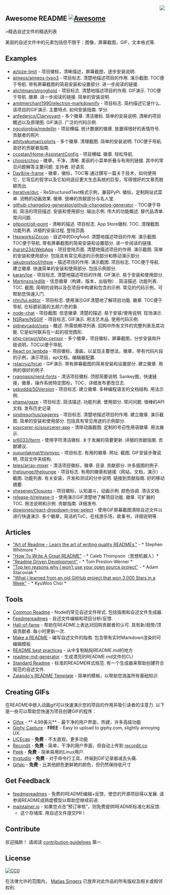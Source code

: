 <div class="github-widget" data-repo="matiassingers/awesome-readme"></div>
<img src="https://raw.githubusercontent.com/matiassingers/awesome-readme/master/icon.png" align="right" />

## Awesome README [![Awesome](https://cdn.rawgit.com/sindresorhus/awesome/d7305f38d29fed78fa85652e3a63e154dd8e8829/media/badge.svg)](https://github.com/sindresorhus/awesome)
&gt;精选自述文件的精选列表

美丽的自述文件中的元素包括但不限于：图像，屏幕截图，GIF，文本格式等.

## Examples

- [ai/size-limit](https://github.com/ai/size-limit) - 项目徽标，清晰描述，屏幕截图，逐步安装说明.
- [aimeos/aimeos-typo3](https://github.com/aimeos/aimeos-typo3)   - 项目标志.  清楚地描述项目的作用.  演示截图.  TOC便于导航.  带有屏幕截图的简易安装和设置部分.  进一步阅读的链接.
- [alichtman/stronghold](https://github.com/alichtman/stronghold)   - 项目标志.  清楚地描述项目的作用.  GIF演示.  TOC便于导航.  徽章.  进一步阅读的链接.  简单的安装说明.
- [amitmerchant1990/electron-markdownify](https://github.com/amitmerchant1990/electron-markdownify)   - 项目标志.  简约描述它是什么.  该项目的GIF演示.  主要特点.  如何安装指南.  学分.
- [anfederico/Clairvoyant](https://github.com/anfederico/Clairvoyant)   - 多个徽章.  清洁徽标.  简单的安装说明.  清晰的项目概述以及原理图.  GIF演示.  广泛的代码示例.
- [ngcolombia/medellin](https://github.com/ngcolombia/medellin)   - 项目横幅.  统计数据的徽章.  放置得很好的表情符号.  贡献者的照片.
- [athityakumar/colorls](https://github.com/athityakumar/colorls)   - 多个徽章.  清理截图.  简单的安装说明.  TOC便于导航.  良好的贡献者指南.
- [ccostan/Home-AssistantConfig](https://github.com/CCOSTAN/Home-AssistantConfig)   - 项目横幅.  徽章.  轻松导航.
- [choojs/choo](https://github.com/choojs/choo)   - 徽章，干净，清晰.  美丽的小菜单折叠与有用的链接.  其中的常见问题解答主要问题.  支持者.  好语言.
- [Day8/re-frame](https://github.com/Day8/re-frame) - 徽章，徽标，TOC等.通过撰写一篇关于技术，如何使用它，它背后的哲学以及它如何适应更大生态系统的巨型，写得很好的文章而脱颖而出.
- [iterative/dvc](https://github.com/iterative/dvc)   -  ReStructuredText格式示例，兼容PyPi.  徽标，定制网站式菜单.  流畅的动画效果.  徽章.  很棒的贡献部分与名人堂.
- [github-changelog-generator/github-changelog-generator](https://github.com/github-changelog-generator/github-changelog-generator)   -  TOC便于导航.  简洁的项目描述.  安装和使用部分.  输出示例.  伟大的功能概述.  替代品清单.  常问问题.
- [gitpoint/git-point](https://github.com/gitpoint/git-point)   - 清晰的描述.  项目标志.  App Store徽标.  TOC.  清理截图.  功能列表.  详细的安装过程.  登陆页面.
- [Hexworks/Zircon](https://github.com/Hexworks/zircon)   - 自述中的Dogfood.  清楚地描述项目的作用.  演示截图.  TOC便于导航.  带有屏幕截图的简易安装和设置部分.  进一步阅读的链接.
- [iharsh234/WebApp](https://github.com/iharsh234/WebApp)   - 项目登陆页面.  清楚地描述项目的作用.  演示截图.  简单的安装和使用部分.  包括具有常见用途的示例部分和移动演示部分.
- [jakubroztocil/httpie](https://github.com/jakubroztocil/httpie)   - 描述项目的作用.  演示截图.  项目标志.  TOC便于导航.  建立徽章.  快速简单的安装和使用部分.  包括示例部分.
- [karan/joe](https://github.com/karan/joe)   - 项目标志.  清楚地描述项目的作用.  GIF演示.  易于安装和使用部分.
- [Martinsos/edlib](https://github.com/Martinsos/edlib)   - 信息徽章（构建，版本，出版物）.  简洁描述.  功能列表.  TOC.  截图.  简明的说明以及在项目中构建和包含的示例.  常见的代码示例，可帮助您快速入门.
- [nhn/tui.editor](https://github.com/nhn/tui.editor)   - 项目标志.  使用演示GIF清楚地了解项目功能.  徽章.  TOC便于导航.  在标题前面的五颜六色的象.
- [node-chat](https://github.com/IgorAntun/node-chat)   - 项目截图.  信息徽章.  清楚的描述.  易于安装/使用说明.  现场演示.
- [NSRare/NSGIF](https://github.com/NSRare/NSGIF)   - 项目标志.  GIF演示.  用法艺术品.  使用代码示例.
- [sidneycadot/oeis](https://github.com/sidneycadot/oeis)   - 概述.  所需依赖项列表.  回购中所有文件的完整列表及其功能.  它是如何联系在一起的视觉图形.
- [php-censor/php-censor](https://github.com/php-censor/php-censor) - 多个徽章，项目徽标，屏幕截图，分步安装和升级说明，TOC以便于导航.
- [React on lambda](https://github.com/sultan99/react-on-lambda) - 项目徽标，漫画，以呈现主要想法，徽章，带有代码片段的示例，演示项目，api文档，编辑器配置.
- [rstacruz/hicat](https://github.com/rstacruz/hicat)   -  GIF演示.  带有屏幕截图的简易安装和设置部分.  建立徽章.  用例的很好的例子.
- [ryanoasis/nerd-fonts](https://github.com/ryanoasis/nerd-fonts)   - 清洁项目徽标.  顶部简要说明.  Sankey图，快速链接，徽章，操作系统特定图标，TOC，详细发布更改日志.
- [sebyddd/SDVersion](https://github.com/sebyddd/SDVersion)   - 项目标志.  建立徽章.  多种编程语言的文档结构.  用法示例.
- [shama/gaze](https://github.com/shama/gaze)   - 项目标志.  简洁描述.  功能列表.  使用部分.  常问问题.  很棒的API文档.  发布历史记录
- [sindresorhus/pageres](https://github.com/sindresorhus/pageres)   - 项目标志.  清楚地描述项目的作用.  建立徽章.  演示截图.  简单的安装和使用部分.  包括具有常见用途的示例部分.
- [sourcerer-io/sourcerer-app](https://github.com/sourcerer-io/sourcerer-app)   - 清除动画截图.  定制的号召性用语徽章.  用法展示.
- [sr6033/lterm](https://github.com/sr6033/lterm)   - 使用字符清洁徽标.  关于发展的简要更新.  详细的贡献指南.  贡献建议.
- [supunlakmal/thismypc](https://github.com/supunlakmal/thismypc)   - 项目标志.  有用的徽章.  网址.  截图.  GIF安装步骤说明.  项目文件夹结构.
- [teles/array-mixer](https://github.com/teles/array-mixer)   - 清洁项目徽标，徽章.  目录.  贡献部分.  许多插图的例子.
- [thelounge/thelounge](https://github.com/thelounge/thelounge)   - 项目标志.  有用的徽章和链接（网站，文档，演示）.  截图.  功能列表.  有关安装，开发和测试的分步说明.  链接到贡献指南.  好的移动摘要.
- [vhesener/Closures](https://github.com/vhesener/Closures)   - 项目徽标，认知漏斗，动画示例.  颜色协调.  清洁文档.
- [release-it/release-it](https://github.com/release-it/release-it)   - 使用演示GIF清楚地了解项目功能.  徽章.  可扩展的TOC.  用法说明和示例.  贡献指南.  详细发布.
- [dowjones/react-dropdown-tree-select](https://github.com/dowjones/react-dropdown-tree-select)   - 使用GIF屏幕截图清除自述文件以进行快速演示.  多个徽章，简洁的ToC，在线游乐场，故事书，详细说明等.



## Articles

- ["Art of Readme - Learn the art of writing quality READMEs."](https://github.com/noffle/art-of-readme) -  * Stephen Whitmore *
- ["How To Write A Great README"](https://thoughtbot.com/blog/how-to-write-a-great-readme) -  * Caleb Thompson（思想机器人）*
- ["Readme Driven Development"](http://tom.preston-werner.com/2010/08/23/readme-driven-development.html) -  * Tom Preston-Werner *
- ["Top ten reasons why I won’t use your open source project"](https://changelog.com/posts/top-ten-reasons-why-i-wont-use-your-open-source-project) -  * Adam Stacoviak *
- ["What I learned from an old GitHub project that won 3,000 Stars in a Week"](https://www.freecodecamp.org/news/what-i-learned-from-an-old-github-project-that-won-3-000-stars-in-a-week-628349a5ee14/) -  * KyuWoo Choi *

## Tools

- [Common Readme](https://github.com/noffle/common-readme)   -  Node的常见自述文件样式.  包括指南和自述文件生成器.
- [Feedmereadmes](https://github.com/lappleapple/feedmereadmes) - 自述文件编辑和项目分析/反馈.
- [Hall-of-fame](https://github.com/sourcerer-io/hall-of-fame)   - 帮助在README上表达对回购贡献者的认可.  具有新/趋势/顶级贡献者.  每小时更新一次.
- [Make a README](https://www.makeareadme.com/)   - 编写自述文件的指南.  包含带有实时Markdown渲染的可编辑模板.
- [README best practices](https://github.com/jehna/readme-best-practices) - 从中​​复制粘贴README.md的地方
- [readme-md-generator](https://github.com/kefranabg/readme-md-generator) - 生成漂亮的README.md文件的CLI
- [Standard Readme](https://github.com/RichardLitt/standard-readme)   - 标准的README样式规范.  有一个生成器来帮助创建符合规范的自述文件.
- [Zalando's README Template](https://github.com/zalando/zalando-howto-open-source/blob/master/READMEtemplate.md) - 简单的模板，以帮助您涵盖所有基础知识.

## Creating GIFs

 在README中嵌入动画gif可以快速演示您的项目的作用并吸引读者的注意力.  以下是一些可以帮助您快速为项目创建GIF的程序：

- [Gifox](https://gifox.io) -  ** 4.99美元**  - 最干净的用户界面，热键，许多高级功能
- [Giphy Capture](https://giphy.com/apps/giphycapture) - **FREE** - Easy to upload to giphy.com, slightly annoying UX.
- [LICEcap](https://www.cockos.com/licecap/) -  **免费**  - 不太直观，更多功能
- [Recordit](https://recordit.co/) -  **免费**  - 简单，干净的用户界面，但自动上传到 [recordit.co](https://recordit.co/)
- [Peek](https://github.com/phw/peek) -  **免费**  - 简单易用的Linux用户.
- [ttystudio](https://github.com/chjj/ttystudio) -  **免费**  - 对于命令行工具，终端到GIF记录器减去头痛.
- [Gifski](https://github.com/sindresorhus/Gifski) -  **免费**  - 比其他颜色更鲜艳的颜色，但仍然保持低尺寸

## Get Feedback

- [feedmereadmes](https://github.com/LappleApple/feedmereadmes)   - 免费的README编辑+反馈，使您的开源项目得以发展.  请参阅README成熟度模型以帮助您继续前进.
- [maintainer.io](https://maintainer.io/) - 如果您点击“预订审核”，则免费提供README标准化和反馈.
  - 这个存储库.  用自述文件提交PR！

## Contribute

欢迎捐款！
请阅读 [contribution guidelines](https://github.com/matiassingers/awesome-readme/blob/master/contributing.md) 第一.

## License

[![CC0](https://licensebuttons.net/p/zero/1.0/88x31.png)](https://creativecommons.org/publicdomain/zero/1.0/)

在法律允许的范围内， [Matias Singers](https://mts.io) 已放弃对此作品的所有版权及相关或相邻权利.
